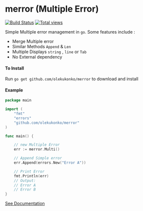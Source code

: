 merror (Multiple Error)
==

[![Build Status](https://travis-ci.org/olekukonko/merror.png?branch=master)](https://travis-ci.org/olekukonko/ts) [![Total views](https://sourcegraph.com/api/repos/github.com/olekukonko/merror/counters/views.png)](https://sourcegraph.com/github.com/olekukonko/merror)

Simple Multiple error management in `go`. Some features include :

- Merge Multiple error
- Similar Methods `Append` & `Len`
- Multiple Displays `string` , `line` or `Tab`
- No External dependency


#### To Install

Run `go get github.com/olekukonko/merror` to download and install

#### Example

```go
package main

import (
	"fmt"
	"errors"
	"github.com/olekukonko/merror"
)

func main() {

    // new Multiple Error
	err := merror.Multi()

	// Append Simple error
	err.Append(errors.New("Error A"))

	// Print Error
	fmt.Println(err)
	// Output:
	// Error A
	// Error B
}
```

[See Documentation](http://godoc.org/github.com/olekukonko/merror)
